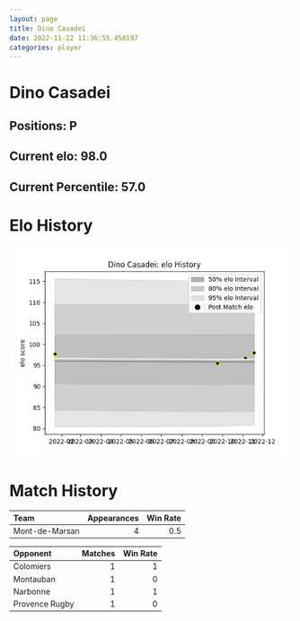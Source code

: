```yaml
---  
layout: page  
title: Dino Casadei  
date: 2022-11-22 11:36:55.458197  
categories: player  
---
```

# Dino Casadei

## Positions: P

## Current elo: 98.0

## Current Percentile: 57.0

# Elo History


![elo history](history_DinoCasadei.png)
# Match History


| Team           |   Appearances |   Win Rate |
|:---------------|--------------:|-----------:|
| Mont-de-Marsan |             4 |        0.5 |

| Opponent       |   Matches |   Win Rate |
|:---------------|----------:|-----------:|
| Colomiers      |         1 |          1 |
| Montauban      |         1 |          0 |
| Narbonne       |         1 |          1 |
| Provence Rugby |         1 |          0 |